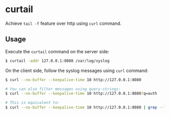 # curtail
Achieve `tail -f` feature over http using `curl` command.

## Usage

Execute the `curtail` command on the server side:

```bash
$ curtail -addr 127.0.0.1:8080 /var/log/syslog
```

On the client side, follow the syslog messages using `curl` command:

```bash
$ curl --no-buffer --keepalive-time 10 http://127.0.0.1:8080

# You can also filter messages using query-strings:
$ curl --no-buffer --keepalive-time 10 http://127.0.0.1:8080?q=auth

# This is equivalent to:
$ curl --no-buffer --keepalive-time 10 http://127.0.0.1:8080 | grep --line-buffered auth
```
